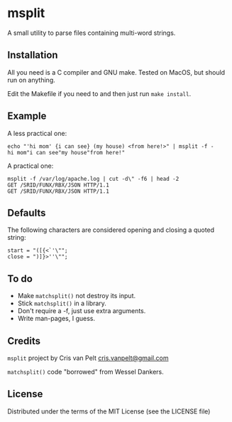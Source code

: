 # msplit

A small utility to parse files containing multi-word strings.

## Installation

All you need is a C compiler and GNU make. Tested on MacOS, but should run on anything.

Edit the Makefile if you need to and then just run `make install`.

## Example

A less practical one:
```
echo "'hi mom' {i can see} (my house) <from here!>" | msplit -f -
hi mom"i can see"my house"from here!"
```

A practical one:
```
msplit -f /var/log/apache.log | cut -d\" -f6 | head -2
GET /SRID/FUNX/RBX/JSON HTTP/1.1
GET /SRID/FUNX/RBX/JSON HTTP/1.1
```

## Defaults

The following characters are considered opening and closing a quoted string:

```
start = "([{<`'\"";
close = ")]}>''\"";
```

## To do

* Make `matchsplit()` not destroy its input.
* Stick `matchsplit()` in a library.
* Don't require a -f, just use extra arguments.
* Write man-pages, I guess.

## Credits

`msplit` project by Cris van Pelt <cris.vanpelt@gmail.com>

`matchsplit()` code "borrowed" from Wessel Dankers.

## License

Distributed under the terms of the MIT License (see the LICENSE file)
